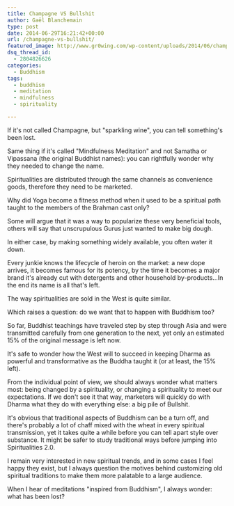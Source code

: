 ```yaml
---
title: Champagne VS Bullshit
author: Gaël Blanchemain
type: post
date: 2014-06-29T16:21:42+00:00
url: /champagne-vs-bullshit/
featured_image: http://www.gr0wing.com/wp-content/uploads/2014/06/champagne.jpg
dsq_thread_id:
  - 2804826626
categories:
  - Buddhism
tags:
  - buddhism
  - meditation
  - mindfulness
  - spirituality

---
```

If it's not called Champagne, but "sparkling wine", you can tell something's been lost.

Same thing if it's called "Mindfulness Meditation" and not Samatha or Vipassana (the original Buddhist names): you can rightfully wonder why they needed to change the name.

Spiritualities are distributed through the same channels as convenience goods, therefore they need to be marketed.

Why did Yoga become a fitness method when it used to be a spiritual path taught to the members of the Brahman cast only?

Some will argue that it was a way to popularize these very beneficial tools, others will say that unscrupulous Gurus just wanted to make big dough. 

In either case, by making something widely available, you often water it down. 

Every junkie knows the lifecycle of heroin on the market: a new dope arrives, it becomes famous for its potency, by the time it becomes a major brand it's already cut with detergents and other household by-products&#8230;In the end its name is all that's left.

The way spiritualities are sold in the West is quite similar.

Which raises a question: do we want that to happen with Buddhism too?

So far, Buddhist teachings have traveled step by step through Asia and were transmitted carefully from one generation to the next, yet only an estimated 15% of the original message is left now.

It's safe to wonder how the West will to succeed in keeping Dharma as powerful and transformative as the Buddha taught it (or at least, the 15% left).

From the individual point of view, we should always wonder what matters most: being changed by a spirituality, or changing a spirituality to meet our expectations. If we don't see it that way, marketers will quickly do with Dharma what they do with everything else: a big pile of Bullshit.

It's obvious that traditional aspects of Buddhism can be a turn off, and there's probably a lot of chaff mixed with the wheat in every spiritual transmission, yet it takes quite a while before you can tell apart style over substance. It might be safer to study traditional ways before jumping into Spiritualities 2.0.

I remain very interested in new spiritual trends, and in some cases I feel happy they exist, but I always question the motives behind customizing old spiritual traditions to make them more palatable to a large audience. 

When I hear of meditations "inspired from Buddhism", I always wonder: what has been lost?
